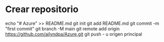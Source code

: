 Crear repositorio
=================

echo "# Azure" >> README.md 
git init 
git add README.md 
git commit -m "first commit" 
git branch -M main 
git remote add origin https://github.com/ailyndpa/Azure.git
 git push - u origen principal